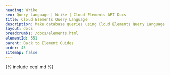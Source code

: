 ```yaml
---
heading: Wrike
seo: Query Language | Wrike | Cloud Elements API Docs
title: Cloud Elements Query Language
description: Make database queries using Cloud Elements Query Language.
layout: docs
breadcrumbs: /docs/elements.html
elementId: 551
parent: Back to Element Guides
order: 45
sitemap: false
---
```


{% include ceql.md %}
